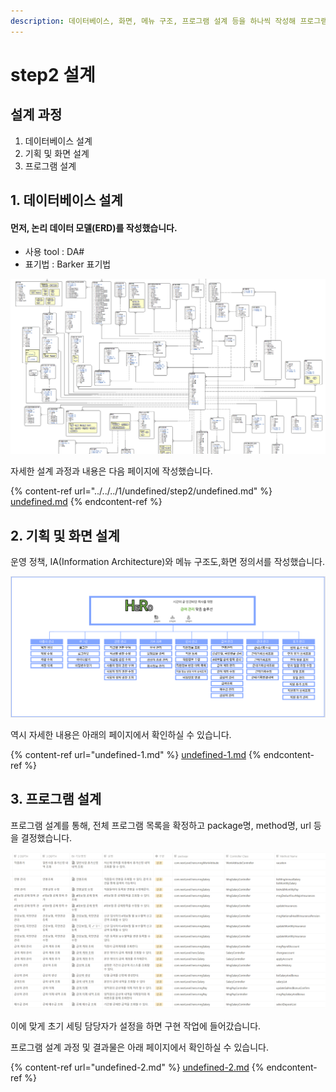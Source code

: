 ```yaml
---
description: 데이터베이스, 화면, 메뉴 구조, 프로그램 설계 등을 하나씩 작성해 프로그램 구조를 잡아갔습니다.
---
```


# step2 설계

## 설계 과정

1. 데이터베이스 설계
2. 기획 및 화면 설계
3. 프로그램 설계

## 1. 데이터베이스 설계

#### 먼저, 논리 데이터 모델(ERD)를 작성했습니다.

* 사용 tool : DA#
* 표기법 : Barker 표기법

![](<../../../.gitbook/assets/image (56).png>)

자세한 설계 과정과 내용은 다음 페이지에 작성했습니다.

{% content-ref url="../../../1/undefined/step2/undefined.md" %}
[undefined.md](../../../1/undefined/step2/undefined.md)
{% endcontent-ref %}



## 2. 기획 및 화면 설계

운영 정책,  IA(Information Architecture)와 메뉴 구조도,화면 정의서를 작성했습니다.

![](../../../.gitbook/assets/메뉴구조도.png)

역시 자세한 내용은 아래의 페이지에서 확인하실 수 있습니다.

{% content-ref url="undefined-1.md" %}
[undefined-1.md](undefined-1.md)
{% endcontent-ref %}



## 3. 프로그램 설계

프로그램 설계를 통해, 전체 프로그램 목록을 확정하고 package명, method명, url 등을 결정했습니다.

![](<../../../.gitbook/assets/image (37).png>)

이에 맞게 초기 세팅 담당자가 설정을 하면 구현 작업에 들어갔습니다.

프로그램 설계 과정 및 결과물은 아래 페이지에서 확인하실 수 있습니다.

{% content-ref url="undefined-2.md" %}
[undefined-2.md](undefined-2.md)
{% endcontent-ref %}

